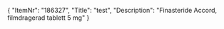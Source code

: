 {
  "ItemNr": "186327",
  "Title": "test",
  "Description": "Finasteride Accord, filmdragerad tablett 5 mg"
}